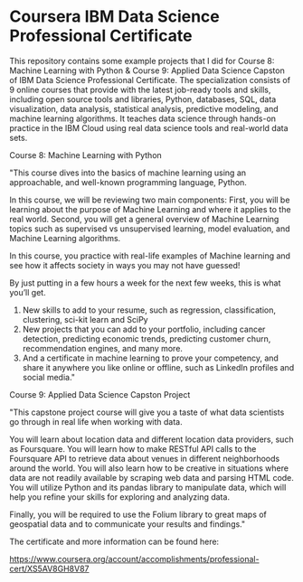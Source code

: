 # Coursera IBM Data Science Professional Certificate

This repository contains some example projects that I did for Course 8: Machine Learning with Python & Course 9: Applied Data Science Capston of IBM Data Science Professional Certificate. The specialization consists of 9 online courses that provide with the latest job-ready tools and skills, including open source tools and libraries, Python, databases, SQL, data visualization, data analysis, statistical analysis, predictive modeling, and machine learning algorithms. It teaches data science through hands-on practice in the IBM Cloud using real data science tools and real-world data sets.

Course 8: Machine Learning with Python

"This course dives into the basics of machine learning using an approachable, and well-known programming language, Python. 

In this course, we will be reviewing two main components:
First, you will be learning about the purpose of Machine Learning and where it applies to the real world. 
Second, you will get a general overview of Machine Learning topics such as supervised vs unsupervised learning,  model evaluation, and Machine Learning algorithms. 

In this course, you practice with real-life examples of Machine learning and see how it affects society in ways you may not have guessed!

By just putting in a few hours a week for the next few weeks, this is what you’ll get.
1) New skills to add to your resume, such as regression, classification, clustering, sci-kit learn and SciPy 
2) New projects that you can add to your portfolio, including cancer detection, predicting economic trends, predicting customer churn, recommendation engines, and many more.
3) And a certificate in machine learning to prove your competency, and share it anywhere you like online or offline, such as LinkedIn profiles and social media."

Course 9: Applied Data Science Capston Project

"This capstone project course will give you a taste of what data scientists go through in real life when working with data. 

You will learn about location data and different location data providers, such as Foursquare. You will learn how to make RESTful API calls to the Foursquare API to retrieve data about venues in different neighborhoods around the world. You will also learn how to be creative in situations where data are not readily available by scraping web data and parsing HTML code. You will utilize Python and its pandas library to manipulate data, which will help you refine your skills for exploring and analyzing data. 

Finally, you will be required to use the Folium library to great maps of geospatial data and to communicate your results and findings."


The certificate and more information can be found here:

https://www.coursera.org/account/accomplishments/professional-cert/XS5AV8GH8V87
